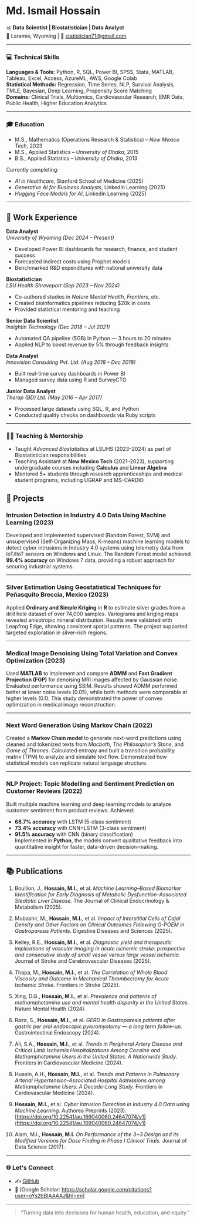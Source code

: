 # Md. Ismail Hossain

📊 **Data Scientist | Biostatistician | Data Analyst**  
📍 Laramie, Wyoming | 📧 statistician71@gmail.com  

---

### 💻 Technical Skills
**Languages & Tools:** Python, R, SQL, Power BI, SPSS, Stata, MATLAB, Tableau, Excel, Access, AzureML, AWS, Google Colab  
**Statistical Methods:** Regression, Time Series, NLP, Survival Analysis, TMLE, Bayesian, Deep Learning, Propensity Score Matching  
**Domains:** Clinical Trials, Multiomics, Cardiovascular Research, EMR Data, Public Health, Higher Education Analytics

---

### 🎓 Education
- M.S., Mathematics (Operations Research & Statistics) – *New Mexico Tech*, 2023  
- M.S., Applied Statistics – *University of Dhaka*, 2015  
- B.S., Applied Statistics – *University of Dhaka*, 2013

Currently completing:
- *AI in Healthcare*, Stanford School of Medicine (2025)  
- *Generative AI for Business Analysts*, LinkedIn Learning (2025)  
- *Hugging Face Models for AI*, LinkedIn Learning (2025)

---

## 💼 Work Experience

**Data Analyst**  
*University of Wyoming (Dec 2024 – Present)*  
- Developed Power BI dashboards for research, finance, and student success  
- Forecasted indirect costs using Prophet models  
- Benchmarked R&D expenditures with national university data

**Biostatistician**  
*LSU Health Shreveport (Sep 2023 – Nov 2024)*  
- Co-authored studies in *Nature Mental Health*, *Frontiers*, etc.  
- Created bioinformatics pipelines reducing $20k in costs  
- Provided statistical mentoring and teaching

**Senior Data Scientist**  
*Insightin Technology (Dec 2018 – Jul 2021)*  
- Automated QA pipeline (5GB) in Python — 3 hours to 20 minutes  
- Applied NLP to boost revenue by 5% through feedback insights  

**Data Analyst**  
*Innovision Consulting Pvt. Ltd. (Aug 2018 – Dec 2018)*  
- Built real-time survey dashboards in Power BI  
- Managed survey data using R and SurveyCTO  

**Junior Data Analyst**  
*Therap (BD) Ltd. (May 2016 – Apr 2017)*  
- Processed large datasets using SQL, R, and Python  
- Conducted quality checks on dashboards via Ruby scripts

---

### 👨‍🏫 Teaching & Mentorship

- Taught *Advanced Biostatistics* at LSUHS (2023–2024) as part of Biostatistician responsibilities  
- Teaching Assistant at **New Mexico Tech** (2021–2023), supporting undergraduate courses including **Calculus** and **Linear Algebra**  
- Mentored 5+ students through research apprenticeships and medical student programs, including UGRAP and MS-CARDIO


## 🧠 Projects

### Intrusion Detection in Industry 4.0 Data Using Machine Learning (2023)

Developed and implemented supervised (Random Forest, SVM) and unsupervised (Self-Organizing Maps, K-means) machine learning models to detect cyber intrusions in Industry 4.0 systems using telemetry data from IoT/IIoT sensors on Windows and Linux. The Random Forest model achieved **99.4% accuracy** on Windows 7 data, providing a robust approach for securing industrial systems.

---

### Silver Estimation Using Geostatistical Techniques for Peñasquito Breccia, Mexico (2023)

Applied **Ordinary and Simple Kriging** in **R** to estimate silver grades from a drill hole dataset of over 74,000 samples. Variograms and kriging maps revealed anisotropic mineral distribution. Results were validated with Leapfrog Edge, showing consistent spatial patterns. The project supported targeted exploration in silver-rich regions.

---

### Medical Image Denoising Using Total Variation and Convex Optimization (2023)

Used **MATLAB** to implement and compare **ADMM** and **Fast Gradient Projection (FGP)** for denoising MRI images affected by Gaussian noise. Evaluated performance using SSIM. Results showed ADMM performed better at lower noise levels (0.05), while both methods were comparable at higher levels (0.1). This study demonstrated the power of convex optimization in medical image reconstruction.

---

### Next Word Generation Using Markov Chain (2022)

Created a **Markov Chain model** to generate next-word predictions using cleaned and tokenized texts from *Macbeth*, *The Philosopher’s Stone*, and *Game of Thrones*. Calculated entropy and built a transition probability matrix (TPM) to analyze and simulate text flow. Demonstrated how statistical models can replicate natural language structure.

---

### NLP Project: Topic Modelling and Sentiment Prediction on Customer Reviews (2022)

Built multiple machine learning and deep learning models to analyze customer sentiment from product reviews. Achieved:
- **68.7% accuracy** with LSTM (5-class sentiment)
- **73.4% accuracy** with CNN+LSTM (3-class sentiment)
- **91.5% accuracy** with CNN (binary classification)  
Implemented in **Python**, the models convert qualitative feedback into quantitative insight for faster, data-driven decision-making.


---

## 📚 Publications

1. Boullion, J., **Hossain, M.I.**, et al. *Machine Learning–Based Biomarker Identification for Early Diagnosis of Metabolic Dysfunction–Associated Steatotic Liver Disease.* The Journal of Clinical Endocrinology & Metabolism (2025).

2. Mubashir, M., **Hossain, M.I.**, et al. *Impact of Interstitial Cells of Cajal Density and Other Factors on Clinical Outcomes Following G-POEM in Gastroparesis Patients.* Digestive Diseases and Sciences (2025).

3. Kelley, R.E., **Hossain, M.I.**, et al. *Diagnostic yield and therapeutic implications of vascular imaging in acute ischemic stroke: prospective and consecutive study of small vessel versus large vessel ischemia.* Journal of Stroke and Cerebrovascular Diseases (2025).

4. Thapa, M., **Hossain, M.I.**, et al. *The Correlation of Whole Blood Viscosity and Outcome in Mechanical Thrombectomy for Acute Ischemic Stroke.* Frontiers in Stroke (2025).

5. Xing, D.G., **Hossain, M.I.**, et al. *Prevalence and patterns of methamphetamine use and mental health disparity in the United States.* Nature Mental Health (2024).

6. Raza, S., **Hossain, M.I.**, et al. *GERD in Gastroparesis patients after gastric per oral endoscopic pyloromyotomy — a long term follow-up.* Gastrointestinal Endoscopy (2024).

7. Ali, S.A., **Hossain, M.I.**, et al. *Trends in Peripheral Artery Disease and Critical Limb Ischemia Hospitalizations Among Cocaine and Methamphetamine Users in the United States: A Nationwide Study.* Frontiers in Cardiovascular Medicine (2024).

8. Husein, A.H., **Hossain, M.I.**, et al. *Trends and Patterns in Pulmonary Arterial Hypertension-Associated Hospital Admissions among Methamphetamine Users: A Decade-Long Study.* Frontiers in Cardiovascular Medicine (2024).

9. **Hossain, M.I.**, et al. *Cyber Intrusion Detection in Industry 4.0 Data using Machine Learning.* Authorea Preprints (2023). [https://doi.org/10.22541/au.169040060.24647074/v1](https://doi.org/10.22541/au.169040060.24647074/v1)

10. Alam, M.I., **Hossain, M.I.** *On Performance of the 3+3 Design and its Modified Versions for Dose Finding in Phase I Clinical Trials.* Journal of Data Science (2017).


---

### 🌐 Let's Connect 
- ✍️ [GitHub](https://github.com/Ismail-therap)  
- 📖 [Google Scholar: https://scholar.google.com/citations?user=oYs2bBIAAAAJ&hl=en]
  
---

> “Turning data into decisions for human health, education, and equity.”

